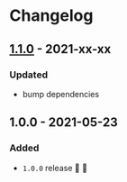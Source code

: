 # Changelog


## [1.1.0](https://github.com/supercharge/console-io/compare/v1.0.0...v1.1.0) - 2021-xx-xx

### Updated
- bump dependencies


## 1.0.0 - 2021-05-23

### Added
- `1.0.0` release 🚀 🎉
